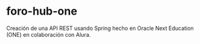 # foro-hub-one
Creación de una API REST usando Spring hecho en Oracle Next Education (ONE) en colaboración con Alura.
